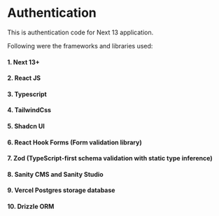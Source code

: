 # Authentication

This is authentication code for Next 13 application.

Following were the frameworks and libraries used:

#### 1. Next 13+

#### 2. React JS

#### 3. Typescript

#### 4. TailwindCss

#### 5. Shadcn UI

#### 6. React Hook Forms (Form validation library)

#### 7. Zod (TypeScript-first schema validation with static type inference)

#### 8. Sanity CMS and Sanity Studio

#### 9. Vercel Postgres storage database

#### 10. Drizzle ORM


